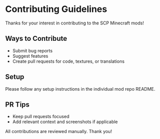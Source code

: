# Contributing Guidelines

Thanks for your interest in contributing to the SCP Minecraft mods!

## Ways to Contribute
- Submit bug reports
- Suggest features
- Create pull requests for code, textures, or translations

## Setup
Please follow any setup instructions in the individual mod repo README.

## PR Tips
- Keep pull requests focused
- Add relevant context and screenshots if applicable

All contributions are reviewed manually. Thank you!
